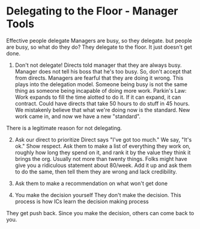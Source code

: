 # Delegating to the Floor - Manager Tools

Effective people delegate
Managers are busy, so they delegate. but people are busy, so what do they do?
They delegate to the floor.  It just doesn't get done.

1. Don't not delegate!
Directs told manager that they are always busy.  Manager does not tell his boss that he's too busy.  So, don't accept that from directs.  Managers are fearful that they are doing it wrong.  This plays into the delegation model.  Someone being busy is not the same thing as someone being incapable of doing more work.  Parkin's Law: Work expands to fill the time alotted to do it.  If it can expand, it can contract.  Could have directs that take 50 hours to do stuff in 45 hours.  We mistakenly believe that what we're doing now is the standard.  New work came in, and now we have a new "standard".  




There is a legitimate reason for not delegating.  

2. Ask our direct to prioritize
Direct says "I've got too much." We say, "It's ok."  Show respect.  Ask them to make a list of everything they work on, roughly how long they spend on it, and rank it by the value they think it brings the org.  Usually not more than twenty things.  Folks might have give you a ridiculous statement about 80/week.  Add it up and ask them to do the same, then tell them they are wrong and lack credibility.

3. Ask them to make a recommendation on what won't get done


4. You make the decision yourself
They don't make the decision.  This process is how ICs learn the decision making process

They get push back.  Since you make the decision, others can come back to you.